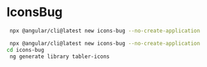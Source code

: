 # IconsBug



```bash
 npx @angular/cli@latest new icons-bug --no-create-application 
```


```bash
 npx @angular/cli@latest new icons-bug --no-create-application 
cd icons-bug
 ng generate library tabler-icons

```



